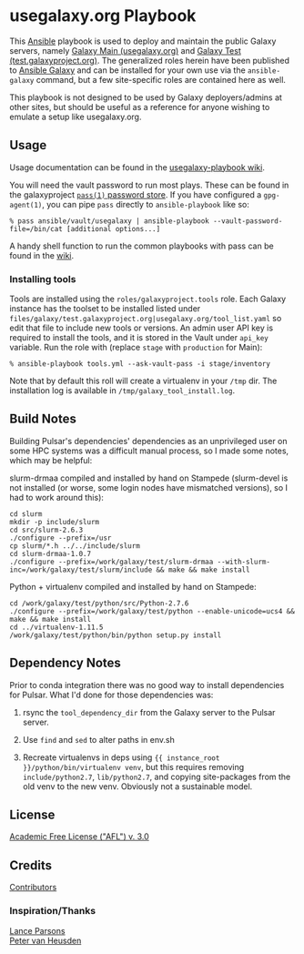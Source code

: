 usegalaxy.org Playbook
======================

This [Ansible][ansible] playbook is used to deploy and maintain the public Galaxy servers, namely [Galaxy Main
(usegalaxy.org)][main] and [Galaxy Test (test.galaxyproject.org)][test]. The generalized roles herein have been
published to [Ansible Galaxy][ansiblegalaxy] and can be installed for your own use via the `ansible-galaxy` command, but
a few site-specific roles are contained here as well.

This playbook is not designed to be used by Galaxy deployers/admins at other sites, but should be useful as a reference
for anyone wishing to emulate a setup like usegalaxy.org.

[ansible]: http://www.ansible.com/
[galaxyproject]: https://galaxyproject.org/
[ansiblegalaxy]: https://galaxy.ansible.com/
[main]: https://usegalaxy.org/
[test]: https://test.galaxyproject.org/
[ansiblebestpractices]: http://docs.ansible.com/playbooks_best_practices.html

Usage
-----

Usage documentation can be found in the [usegalaxy-playbook wiki][wiki].

You will need the vault password to run most plays. These can be found in the galaxyproject [`pass(1)` password
store][pass]. If you have configured a `gpg-agent(1)`, you can pipe `pass` directly to `ansible-playbook` like so:

```console
% pass ansible/vault/usegalaxy | ansible-playbook --vault-password-file=/bin/cat [additional options...]
```

[wiki]: https://github.com/galaxyproject/usegalaxy-playbook/wiki
[pass]: http://www.passwordstore.org/

A handy shell function to run the common playbooks with pass can be found in the [wiki][wiki].

### Installing tools ###
Tools are installed using the `roles/galaxyproject.tools` role. Each
Galaxy instance has the toolset to be installed listed under
`files/galaxy/test.galaxyproject.org|usegalaxy.org/tool_list.yaml` so edit that
file to include new tools or versions. An admin user API key is required to
install the tools, and it is stored in the Vault under `api_key` variable.
Run the role with (replace `stage` with `production` for Main):

    % ansible-playbook tools.yml --ask-vault-pass -i stage/inventory

Note that by default this roll will create a virtualenv in your `/tmp` dir. The
installation log is available in `/tmp/galaxy_tool_install.log`.

Build Notes
-----------

Building Pulsar's dependencies' dependencies as an unprivileged user on some
HPC systems was a difficult manual process, so I made some notes, which may be
helpful:

slurm-drmaa compiled and installed by hand on Stampede (slurm-devel is not installed (or worse, some login nodes have
mismatched versions), so I had to work around this):

    cd slurm
    mkdir -p include/slurm
    cd src/slurm-2.6.3
    ./configure --prefix=/usr
    cp slurm/*.h ../../include/slurm
    cd slurm-drmaa-1.0.7
    ./configure --prefix=/work/galaxy/test/slurm-drmaa --with-slurm-inc=/work/galaxy/test/slurm/include && make && make install

Python + virtualenv compiled and installed by hand on Stampede:

    cd /work/galaxy/test/python/src/Python-2.7.6
    ./configure --prefix=/work/galaxy/test/python --enable-unicode=ucs4 && make && make install
    cd ../virtualenv-1.11.5
    /work/galaxy/test/python/bin/python setup.py install

Dependency Notes
----------------

Prior to conda integration there was no good way to install dependencies for Pulsar. What I'd done for those
dependencies was:

1. rsync the `tool_dependency_dir` from the Galaxy server to the Pulsar server.

1. Use `find` and `sed` to alter paths in env.sh

1. Recreate virtualenvs in deps using `{{ instance_root }}/python/bin/virtualenv venv`,
   but this requires removing `include/python2.7`, `lib/python2.7`, and copying
   site-packages from the old venv to the new venv. Obviously not a sustainable model.

License
-------

[Academic Free License ("AFL") v. 3.0][afl]

[afl]: http://opensource.org/licenses/AFL-3.0

Credits
-------

[Contributors](https://github.com/galaxyproject/usegalaxy-playbook/graphs/contributors)

### Inspiration/Thanks ###

[Lance Parsons](https://github.com/lparsons/)  
[Peter van Heusden](https://github.com/pvanheus/)
